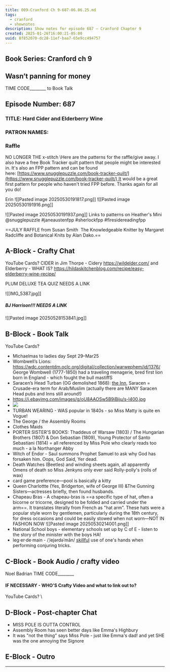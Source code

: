 ```yaml
---
title: 009-Cranford Ch 9-687-06.06.25.md
tags:
  - cranford
  - shownotes
description: Show notes for episode 687 – Cranford Chapter 9
created: 2025-01-26T16:00:21-05:00
uuid: 8f852070-dc28-11ef-baa7-65e9cc494757
---
```

## Book Series: Cranford ch 9

Wasn’t panning for money
---


TIME CODE________ to Book Talk
## Episode Number: 687
### TITLE: Hard Cider and Elderberry Wine

### PATRON NAMES:



### Raffle
NO LONGER THE x-stitch
\Here are the patterns for the raffle/give away. I also have a free Book Tracker quilt pattern that people might be interested in. It's also an FPP pattern and can be found here: [https://www.snugglepuzzle.com/book-tracker-quilt/](https://www.snugglepuzzle.com/book-tracker-quilt/) It would be a great first pattern for people who haven't tried FPP before.
Thanks again for all you do!

Erin
![[Pasted image 20250530191817.png]]
![[Pasted image 20250530191916.png]]
 
![[Pasted image 20250530191937.png]]
Links to patterns on Heather's Mini
@snugglepuzzle #janeaustenfpp #sherlockfpp #firesidereadingfpp


==JULY RAFFLE
from Susan Smith
 The Knowledgeable Knitter by Margaret Radcliffe and Botanical Knits by Alan Dako.==


## A-Block - Crafty Chat
YouTube Cards?
CIDER in Jim Thorpe - Cidery
https://wildelder.com/
and
Elderberry - WHAT IS? https://hildaskitchenblog.com/recipe/easy-elderberry-wine-recipe/

PLUM DELUXE TEA QUIZ NEEDS A LINK

![[IMG_5387.jpg]]
##### BJ Harrison!!! NEEDS A LINK
![[Pasted image 20250528153841.jpg]]
## B-Block - Book Talk
YouTube Cards?
- Michaelmas to  ladies day Sept 29–Mar25
- Wombwell’s Lions: https://wdc.contentdm.oclc.org/digital/collection/warwephem/id/1376/ George Wombwell (1777-1850) had a traveling menagerie, bred first lion born in England - which fought the bull mastiffS
- Saracen’s Head Turban (OG demolished 1868): [the Inn](https://en.wikipedia.org/wiki/Saracen%27s_Head,_London), Saracen = Crusade-era term for Arab/Muslim (actually there are MANY Saracen Head pubs and Inns still around!) 
- https://i.ebayimg.com/images/g/oU8AAOSw5B9iBiju/s-l400.jpg
- ![](https://i.ebayimg.com/images/g/oU8AAOSw5B9iBiju/s-l400.jpg)
- TURBAN WEARING - WAS popular in 1840s - so Miss Matty is quite en Vogue!
- The George / the Assembly Rooms
- Clothes Maids
- PORTER SISTER'S BOOKS: Thaddeus of Warsaw (1803) / The Hungarian Brothers (1807) & Don Sebastian (1809), Young Protector of Santo Sebastiani (1814) = all referenced by Miss Pole who clearly reads too much - a la Northanger Abby
- Witch of Endor - Saul summons Prophet Samuel to ask why God has forsaken him. Oops, God Said, Yer dead.
- Death Watches (Beetles) and winding sheets again, all apparently Omens of death so Miss Jenkyns only ever said  Rolly-polly's (rolls of wax)
- card game preference—pool is basically a kitty
- Queen Charlottte (Yes, Bridgerton, wife of George III) &The Gunning Sisters—actresses briefly, then found husbands.
- Chapeau Bras - A chapeau-bras is ==a specific type of hat, often a bicorne or tricorne, designed to be folded and carried under the arm==. It translates literally from French as "hat arm". These hats were a popular style worn by gentlemen, particularly during the 18th century, for dress occasions and could be easily stowed when not worn—NOT IN FASHION NOW
  ![[Pasted image 20250530214001.png]]
- National School boys - elementary schools set up by C of E - listen to the story of the minister with the boys HA! 
- leg·er·de·main - /ˌlejərdəˈmān/ [skillful](https://www.google.com/search?sca_esv=241915825eb97ebd&sxsrf=AE3TifN75MsmYU4MN7c9DFL_cplC0Pa8Eg:1748655802409&q=skillful&si=AMgyJEtTt81ZwKfSOowD-Pgs8NXg1C4WI2xQRsS70aKF_aKwg5s-zOwoa6UpaFpfn99AAcoHqWx-0CmtjUDe25dz_bPmN0pcteWtkVnGoUZ5Bl-JXOn2Emw%3D&expnd=1&sa=X&ved=2ahUKEwiupb-_ysyNAxWbLVkFHQg_KecQyecJegQIPBAR) use of one's hands when performing conjuring tricks.

## C-Block - Book Audio / crafty video
Noel Badrian
TIME CODE________

#### IF NECESSARY - WHO'S Crafty Video and what to link out to?
YouTube Cards?
\


## D-Block - Post-chapter Chat
- MISS POLE IS OUTTA CONTROL
- Assembly Room has seen better days like Emma's Highbury
- It was "not the thing" says Miss Pole - just like Emma's dad! and yet SHE was the one annoying the Signore

## E-Block - Outro


---
